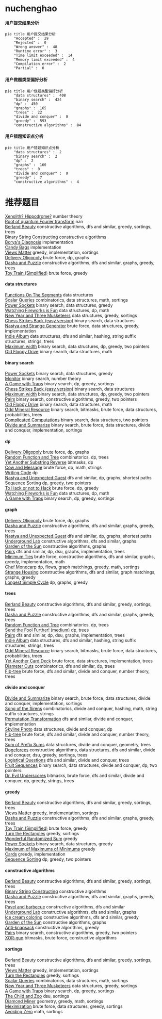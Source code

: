 # nuchenghao
<!-- tabs:start -->
#### **用户提交结果分析**

```mermaid
pie title 用户提交结果分析
    "Accepted" :  29
    "Rejected" :  0
    "Wrong answer" :  48
    "Runtime error" :  3
    "Time limit exceeded" :  14
    "Memory limit exceeded" :  4
    "Compilation error" :  2
    "Partial" :  0
```
#### **用户做题类型偏好分析**

```mermaid
pie title 用户做题类型偏好分析
    "data structures" :  408
    "binary search" :  424
    "dp" :  450
    "graphs" :  165
    "trees" :  22
    "divide and conquer" :  0
    "greedy" :  593
    "constructive algorithms" :  84
```
#### **用户错题知识点分析**

```mermaid
pie title 用户错题知识点分析
    "data structures" :  2
    "binary search" :  2
    "dp" :  2
    "graphs" :  160
    "trees" :  0
    "divide and conquer" :  0
    "greedy" :  7
    "constructive algorithms" :  4
```
<!-- tabs:end -->
# 推荐题目
[Xenolith? Hippodrome?](http://codeforces.com/problemset/problem/1505/D)		number theory		  
[Root of quantum Fourier transform](http://codeforces.com/problemset/problem/1357/E2)		nan		  
[Berland Beauty](http://codeforces.com/problemset/problem/1296/F)		constructive algorithms,
                        dfs and similar,
                        greedy,
                        sortings,
                        trees		  
[Binary String Constructing](http://codeforces.com/problemset/problem/1003/B)		constructive algorithms		  
[Borya's Diagnosis](http://codeforces.com/problemset/problem/879/A)		implementation		  
[Candy Bags](http://codeforces.com/problemset/problem/334/A)		implementation		  
[Views Matter](http://codeforces.com/problemset/problem/1061/B)		greedy,
                        implementation,
                        sortings		  
[Delivery Oligopoly](http://codeforces.com/problemset/problem/1155/F)		brute force,
                        dp,
                        graphs		  
[Dasha and Puzzle](http://codeforces.com/problemset/problem/761/E)		constructive algorithms,
                        dfs and similar,
                        graphs,
                        greedy,
                        trees		  
[Toy Train (Simplified)](https://codeforces.com/contest/1130/problem/D1)		brute force,
                        greedy		  
<!-- tabs:start -->
#### **data structures**
[Functions On The Segments](http://codeforces.com/problemset/problem/837/G)		data structures		  
[Scalar Queries](http://codeforces.com/problemset/problem/1167/F)		combinatorics,
                        data structures,
                        math,
                        sortings		  
[Power Sockets](http://codeforces.com/problemset/problem/1469/F)		binary search,
                        data structures,
                        greedy		  
[Watching Fireworks is Fun](http://codeforces.com/problemset/problem/372/C)		data structures,
                        dp,
                        math		  
[New Year and Three Musketeers](http://codeforces.com/problemset/problem/611/E)		data structures,
                        greedy,
                        sortings		  
[Chess Strikes Back (easy version)](http://codeforces.com/problemset/problem/1379/F1)		binary search,
                        data structures		  
[Nastya and Strange Generator](https://codeforces.com/contest/1341/problem/C)		brute force,
                        data structures,
                        greedy,
                        implementation		  
[Indie Album](http://codeforces.com/problemset/problem/1207/G)		data structures,
                        dfs and similar,
                        hashing,
                        string suffix structures,
                        strings,
                        trees		  
[Maximum width](http://codeforces.com/problemset/problem/1492/C)		binary search,
                        data structures,
                        dp,
                        greedy,
                        two pointers		  
[Old Floppy Drive](http://codeforces.com/problemset/problem/1490/G)		binary search,
                        data structures,
                        math		  
#### **binary search**
[Power Sockets](http://codeforces.com/problemset/problem/1469/F)		binary search,
                        data structures,
                        greedy		  
[Monitor](http://codeforces.com/problemset/problem/16/C)		binary search,
                        number theory		  
[A Game with Traps](http://codeforces.com/problemset/problem/1260/D)		binary search,
                        dp,
                        greedy,
                        sortings		  
[Chess Strikes Back (easy version)](http://codeforces.com/problemset/problem/1379/F1)		binary search,
                        data structures		  
[Maximum width](http://codeforces.com/problemset/problem/1492/C)		binary search,
                        data structures,
                        dp,
                        greedy,
                        two pointers		  
[Pairs](http://codeforces.com/problemset/problem/1463/D)		binary search,
                        constructive algorithms,
                        greedy,
                        two pointers		  
[Old Floppy Drive](http://codeforces.com/problemset/problem/1490/G)		binary search,
                        data structures,
                        math		  
[Odd Mineral Resource](http://codeforces.com/problemset/problem/1479/D)		binary search,
                        bitmasks,
                        brute force,
                        data structures,
                        probabilities,
                        trees		  
[Complicated Computations](http://codeforces.com/problemset/problem/1436/E)		binary search,
                        data structures,
                        two pointers		  
[Divide and Summarize](http://codeforces.com/problemset/problem/1461/D)		binary search,
                        brute force,
                        data structures,
                        divide and conquer,
                        implementation,
                        sortings		  
#### **dp**
[Delivery Oligopoly](http://codeforces.com/problemset/problem/1155/F)		brute force,
                        dp,
                        graphs		  
[Random Function and Tree](http://codeforces.com/problemset/problem/482/D)		combinatorics,
                        dp,
                        trees		  
[Yet Another Substring Reverse](http://codeforces.com/problemset/problem/1234/F)		bitmasks,
                        dp		  
[Cow and Message](http://codeforces.com/problemset/problem/1307/C)		brute force,
                        dp,
                        math,
                        strings		  
[Writing Code](https://codeforces.com/contest/544/problem/C)		dp		  
[Nastya and Unexpected Guest](https://codeforces.com/contest/1341/problem/E)		dfs and similar,
                        dp,
                        graphs,
                        shortest paths		  
[Sequence Sorting](https://codeforces.com/contest/1241/problem/D)		dp,
                        greedy,
                        two pointers		  
[To Hack or not to Hack](http://codeforces.com/problemset/problem/662/E)		brute force,
                        dp,
                        greedy		  
[Watching Fireworks is Fun](http://codeforces.com/problemset/problem/372/C)		data structures,
                        dp,
                        math		  
[A Game with Traps](http://codeforces.com/problemset/problem/1260/D)		binary search,
                        dp,
                        greedy,
                        sortings		  
#### **graph**
[Delivery Oligopoly](http://codeforces.com/problemset/problem/1155/F)		brute force,
                        dp,
                        graphs		  
[Dasha and Puzzle](http://codeforces.com/problemset/problem/761/E)		constructive algorithms,
                        dfs and similar,
                        graphs,
                        greedy,
                        trees		  
[Nastya and Unexpected Guest](https://codeforces.com/contest/1341/problem/E)		dfs and similar,
                        dp,
                        graphs,
                        shortest paths		  
[Underground Lab](https://codeforces.com/contest/782/problem/E)		constructive algorithms,
                        dfs and similar,
                        graphs		  
[Garden of the Sun](http://codeforces.com/problemset/problem/1495/C)		constructive algorithms,
                        graphs		  
[Pairs](http://codeforces.com/problemset/problem/81/E)		dfs and similar,
                        dp,
                        dsu,
                        graphs,
                        implementation,
                        trees		  
[Minimum Ties](http://codeforces.com/problemset/problem/1487/C)		brute force,
                        constructive algorithms,
                        dfs and similar,
                        graphs,
                        greedy,
                        implementation,
                        math		  
[Chef Monocarp](http://codeforces.com/problemset/problem/1437/C)		dp,
                        flows,
                        graph matchings,
                        greedy,
                        math,
                        sortings		  
[Strange Housing](http://codeforces.com/problemset/problem/1470/D)		constructive algorithms,
                        dfs and similar,
                        graph matchings,
                        graphs,
                        greedy		  
[Longest Simple Cycle](http://codeforces.com/problemset/problem/1476/C)		dp,
                        graphs,
                        greedy		  
#### **trees**
[Berland Beauty](http://codeforces.com/problemset/problem/1296/F)		constructive algorithms,
                        dfs and similar,
                        greedy,
                        sortings,
                        trees		  
[Dasha and Puzzle](http://codeforces.com/problemset/problem/761/E)		constructive algorithms,
                        dfs and similar,
                        graphs,
                        greedy,
                        trees		  
[Random Function and Tree](http://codeforces.com/problemset/problem/482/D)		combinatorics,
                        dp,
                        trees		  
[Send the Fool Further! (medium)](http://codeforces.com/problemset/problem/802/K)		dp,
                        trees		  
[Pairs](http://codeforces.com/problemset/problem/81/E)		dfs and similar,
                        dp,
                        dsu,
                        graphs,
                        implementation,
                        trees		  
[Indie Album](http://codeforces.com/problemset/problem/1207/G)		data structures,
                        dfs and similar,
                        hashing,
                        string suffix structures,
                        strings,
                        trees		  
[Odd Mineral Resource](http://codeforces.com/problemset/problem/1479/D)		binary search,
                        bitmasks,
                        brute force,
                        data structures,
                        probabilities,
                        trees		  
[Yet Another Card Deck](http://codeforces.com/problemset/problem/1511/C)		brute force,
                        data structures,
                        implementation,
                        trees		  
[Diameter Cuts](http://codeforces.com/problemset/problem/1499/F)		combinatorics,
                        dfs and similar,
                        dp,
                        trees		  
[Fib-tree](http://codeforces.com/problemset/problem/1491/E)		brute force,
                        dfs and similar,
                        divide and conquer,
                        number theory,
                        trees		  
#### **divide and conquer**
[Divide and Summarize](http://codeforces.com/problemset/problem/1461/D)		binary search,
                        brute force,
                        data structures,
                        divide and conquer,
                        implementation,
                        sortings		  
[Song of the Sirens](http://codeforces.com/problemset/problem/1466/G)		combinatorics,
                        divide and conquer,
                        hashing,
                        math,
                        string suffix structures,
                        strings		  
[Permutation Transformation](http://codeforces.com/problemset/problem/1490/D)		dfs and similar,
                        divide and conquer,
                        implementation		  
[Skyline Photo](https://codeforces.com/contest/1483/problem/C)		data structures,
                        divide and conquer,
                        dp		  
[Fib-tree](http://codeforces.com/problemset/problem/1491/E)		brute force,
                        dfs and similar,
                        divide and conquer,
                        number theory,
                        trees		  
[Sum of Prefix Sums](http://codeforces.com/problemset/problem/1303/G)		data structures,
                        divide and conquer,
                        geometry,
                        trees		  
[Dogeforces](http://codeforces.com/problemset/problem/1494/D)		constructive algorithms,
                        data structures,
                        dfs and similar,
                        divide and conquer,
                        dsu,
                        greedy,
                        sortings,
                        trees		  
[Logistical Questions](http://codeforces.com/problemset/problem/566/C)		dfs and similar,
                        divide and conquer,
                        trees		  
[Fruit Sequences](http://codeforces.com/problemset/problem/1428/F)		binary search,
                        data structures,
                        divide and conquer,
                        dp,
                        two pointers		  
[Dr. Evil Underscores](http://codeforces.com/problemset/problem/1285/D)		bitmasks,
                        brute force,
                        dfs and similar,
                        divide and conquer,
                        dp,
                        greedy,
                        strings,
                        trees		  
#### **greedy**
[Berland Beauty](http://codeforces.com/problemset/problem/1296/F)		constructive algorithms,
                        dfs and similar,
                        greedy,
                        sortings,
                        trees		  
[Views Matter](http://codeforces.com/problemset/problem/1061/B)		greedy,
                        implementation,
                        sortings		  
[Dasha and Puzzle](http://codeforces.com/problemset/problem/761/E)		constructive algorithms,
                        dfs and similar,
                        graphs,
                        greedy,
                        trees		  
[Toy Train (Simplified)](https://codeforces.com/contest/1130/problem/D1)		brute force,
                        greedy		  
[Turn the Rectangles](http://codeforces.com/problemset/problem/1008/B)		greedy,
                        sortings		  
[Wonderful Randomized Sum](http://codeforces.com/problemset/problem/33/C)		greedy		  
[Power Sockets](http://codeforces.com/problemset/problem/1469/F)		binary search,
                        data structures,
                        greedy		  
[Maximum of Maximums of Minimums](http://codeforces.com/problemset/problem/870/B)		greedy		  
[Cards](http://codeforces.com/problemset/problem/701/A)		greedy,
                        implementation		  
[Sequence Sorting](https://codeforces.com/contest/1241/problem/D)		dp,
                        greedy,
                        two pointers		  
#### **constructive algorithms**
[Berland Beauty](http://codeforces.com/problemset/problem/1296/F)		constructive algorithms,
                        dfs and similar,
                        greedy,
                        sortings,
                        trees		  
[Binary String Constructing](http://codeforces.com/problemset/problem/1003/B)		constructive algorithms		  
[Dasha and Puzzle](http://codeforces.com/problemset/problem/761/E)		constructive algorithms,
                        dfs and similar,
                        graphs,
                        greedy,
                        trees		  
[Pavel and barbecue](http://codeforces.com/problemset/problem/756/A)		constructive algorithms,
                        dfs and similar		  
[Underground Lab](https://codeforces.com/contest/782/problem/E)		constructive algorithms,
                        dfs and similar,
                        graphs		  
[Ice cream coloring](http://codeforces.com/problemset/problem/804/C)		constructive algorithms,
                        dfs and similar,
                        greedy		  
[Garden of the Sun](http://codeforces.com/problemset/problem/1495/C)		constructive algorithms,
                        graphs		  
[Anti-knapsack](http://codeforces.com/problemset/problem/1493/A)		constructive algorithms,
                        greedy		  
[Pairs](http://codeforces.com/problemset/problem/1463/D)		binary search,
                        constructive algorithms,
                        greedy,
                        two pointers		  
[XOR-gun](https://codeforces.com/contest/1456/problem/B)		bitmasks,
                        brute force,
                        constructive algorithms		  
#### **sortings**
[Berland Beauty](http://codeforces.com/problemset/problem/1296/F)		constructive algorithms,
                        dfs and similar,
                        greedy,
                        sortings,
                        trees		  
[Views Matter](http://codeforces.com/problemset/problem/1061/B)		greedy,
                        implementation,
                        sortings		  
[Turn the Rectangles](http://codeforces.com/problemset/problem/1008/B)		greedy,
                        sortings		  
[Scalar Queries](http://codeforces.com/problemset/problem/1167/F)		combinatorics,
                        data structures,
                        math,
                        sortings		  
[New Year and Three Musketeers](http://codeforces.com/problemset/problem/611/E)		data structures,
                        greedy,
                        sortings		  
[A Game with Traps](http://codeforces.com/problemset/problem/1260/D)		binary search,
                        dp,
                        greedy,
                        sortings		  
[The Child and Zoo](http://codeforces.com/problemset/problem/437/D)		dsu,
                        sortings		  
[Diamond Miner](https://codeforces.com/contest/1496/problem/C)		geometry,
                        greedy,
                        math,
                        sortings		  
[Meximization](http://codeforces.com/problemset/problem/1497/A)		brute force,
                        data structures,
                        greedy,
                        sortings		  
[Avoiding Zero](http://codeforces.com/problemset/problem/1427/A)		math,
                        sortings		  
<!-- tabs:end -->
